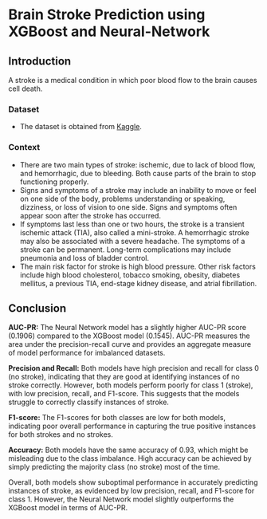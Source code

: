 # Brain Stroke Prediction using XGBoost and Neural-Network
## Introduction
A stroke is a medical condition in which poor blood flow to the brain causes cell death.
### Dataset
- The dataset is obtained from [Kaggle](https://www.kaggle.com/datasets/zzettrkalpakbal/full-filled-brain-stroke-dataset?datasetId=2343381&sortBy=voteCount).
### Context
- There are two main types of stroke: ischemic, due to lack of blood flow, and hemorrhagic, due to bleeding. Both cause parts of the brain to stop functioning properly. 
- Signs and symptoms of a stroke may include an inability to move or feel on one side of the body, problems understanding or speaking, dizziness, or loss of vision to one side. Signs and symptoms often appear soon after the stroke has occurred. 
- If symptoms last less than one or two hours, the stroke is a transient ischemic attack (TIA), also called a mini-stroke. A hemorrhagic stroke may also be associated with a severe headache. The symptoms of a stroke can be permanent. Long-term complications may include pneumonia and loss of bladder control.
- The main risk factor for stroke is high blood pressure. Other risk factors include high blood cholesterol, tobacco smoking, obesity, diabetes mellitus, a previous TIA, end-stage kidney disease, and atrial fibrillation.

## Conclusion

**AUC-PR:** The Neural Network model has a slightly higher AUC-PR score (0.1906) compared to the XGBoost model (0.1545). AUC-PR measures the area under the precision-recall curve and provides an aggregate measure of model performance for imbalanced datasets.

**Precision and Recall:** Both models have high precision and recall for class 0 (no stroke), indicating that they are good at identifying instances of no stroke correctly. However, both models perform poorly for class 1 (stroke), with low precision, recall, and F1-score. This suggests that the models struggle to correctly classify instances of stroke.

**F1-score:** The F1-scores for both classes are low for both models, indicating poor overall performance in capturing the true positive instances for both strokes and no strokes.

**Accuracy:** Both models have the same accuracy of 0.93, which might be misleading due to the class imbalance. High accuracy can be achieved by simply predicting the majority class (no stroke) most of the time.

Overall, both models show suboptimal performance in accurately predicting instances of stroke, as evidenced by low precision, recall, and F1-score for class 1. However, the Neural Network model slightly outperforms the XGBoost model in terms of AUC-PR.
